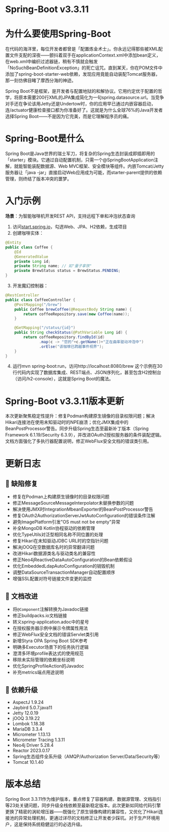 # Spring-Boot v3.3.11
# 为什么要使用Spring-Boot

在代码的海洋里，每位开发者都曾是「配置炼金术士」。你永远记得那些被XML配置文件支配的深夜——颤抖着双手在applicationContext.xml中添加bean定义，在web.xml中编织过滤器链，稍有不慎就会触发「NoSuchBeanDefinitionException」的死亡诅咒。直到某天，你在POM文件中添加了spring-boot-starter-web依赖，发现应用竟能自动装配Tomcat服务器，那一刻仿佛目睹了摩西分海的神迹。

Spring Boot不是框架，是开发者与配置地狱的和解协议。它用约定优于配置的哲学，将原本需要200行XML的JPA集成简化为一句spring.datasource.url。当竞争对手还在争论该用Jetty还是Undertow时，你的应用早已通过内嵌容器启动，连/actuator健康检查接口都为你准备好了。这就是为什么全球76%的Java开发者选择Spring Boot——不是因为它完美，而是它理解程序员的痛。

# Spring-Boot是什么

Spring Boot是Java世界的瑞士军刀，将复杂的Spring生态封装成即插即用的「starter」模块。它通过自动配置机制，只需一个@SpringBootApplication注解，就能智能装配数据源、Web MVC框架、安全模块等组件。内嵌Tomcat/Jetty服务器让「java -jar」直接启动Web应用成为可能，而starter-parent提供的依赖管理，则终结了版本冲突的噩梦。

# 入门示例

**场景**：为智能咖啡机开发REST API，支持远程下单和冲泡状态查询

1. 访问[start.spring.io](https://start.spring.io)，勾选Web、JPA、H2依赖，生成项目
2. 创建咖啡实体：
```java
@Entity
public class Coffee {
    @Id
    @GeneratedValue
    private Long id;
    private String name; // 如"量子拿铁"
    private BrewStatus status = BrewStatus.PENDING;
}
```
3. 开发魔幻控制器：
```java
@RestController
public class CoffeeController {
    @PostMapping("/brew")
    public Coffee brewCoffee(@RequestBody String name) {
        return coffeeRepository.save(new Coffee(name));
    }

    @GetMapping("/status/{id}")
    public String checkStatus(@PathVariable Long id) {
        return coffeeRepository.findById(id)
               .map(c -> "您的"+c.getName()+"正在曲率驱动冲泡中")
               .orElse("该咖啡已跨越事件视界");
    }
}
```
4. 运行mvn spring-boot:run，访问http://localhost:8080/brew
这个示例在30行代码内实现了数据库集成、REST端点、JSON序列化，甚至包含H2控制台（访问/h2-console），这就是Spring Boot的魔法。

# Spring-Boot v3.3.11版本更新

本次更新聚焦稳定性提升：修复Podman构建原生镜像的目录权限问题；解决Hikari连接池在使用未知驱动时的NPE崩溃；优化JMX集成中的BeanPostProcessor警告。同步升级Spring生态至最新补丁版本（Spring Framework 6.1.19/Security 6.3.9），并改进OAuth2授权服务器的条件装配逻辑。文档方面强化了多执行器配置说明，修正WebFlux安全文档的错误类引用。

# 更新日志

## 🐞 缺陷修复

- 修复在Podman上构建原生镜像时的目录权限问题
- 修正MessageSourceMessageInterpolator未替换参数的问题
- 解决使用JMX时IntegrationMbeanExporter的BeanPostProcessor警告
- 修复OAuth2AuthorizationServerJwtAutoConfiguration的错误条件注解
- 避免ImagePlatform引发"OS must not be empty"异常
- 补全MongoDB Kotlin协程驱动的依赖管理
- 优化TypeUtils对泛型相同名称不同位置的处理
- 修复Hikari在未知驱动JDBC URL时的空指针问题
- 解决jOOQ在空数据库名时的异常翻译问题
- 改进Hikari数据源类名与驱动类名的兼容性
- 修正Neo4jReactiveDataAutoConfiguration的Bean依赖假设
- 优化EmbeddedLdapAutoConfiguration的销毁机制
- 调整DataSourceTransactionManager自动配置顺序
- 增强SSL配置对符号链接文件变更的监控

## 📔 文档改进

- 将`@Component`注解转换为Javadoc链接
- 修正buildpacks.io文档链接
- 转义spring-application.adoc中的星号
- 在授权服务器示例中展示令牌属性用法
- 修正WebFlux安全文档的错误Servlet类引用
- 新增Styra OPA Spring Boot SDK参考
- 明确多Executor场景下的任务执行逻辑
- 澄清多环境profile表达式的使用规范
- 移除未实际管理的依赖坐标说明
- 优化SpringProfileAction的Javadoc
- 补充metrics端点用途说明

## 🔨 依赖升级

- AspectJ 1.9.24
- Jaybird 5.0.7.java11 
- Jetty 12.0.19
- jOOQ 3.19.22
- Lombok 1.18.38
- MariaDB 3.3.4
- Micrometer 1.13.13
- Micrometer Tracing 1.3.11
- Neo4j Driver 5.28.4
- Reactor 2023.0.17
- Spring生态组件全系升级（AMQP/Authorization Server/Data/Security等）
- Tomcat 10.1.40

# 版本总结

Spring Boot 3.3.11作为维护版本，重点修复了容器构建、数据源管理、文档指引等23处关键问题，同步升级全栈依赖至最新稳定版本。此次更新如同给代码引擎更换了精密的涡轮增压器——既强化了原生镜像构建的兼容性，又优化了Hikari连接池的异常处理机制，更通过详尽的文档修正让开发者少踩坑。对于生产环境用户，这是保持系统稳健运行的必选升级。